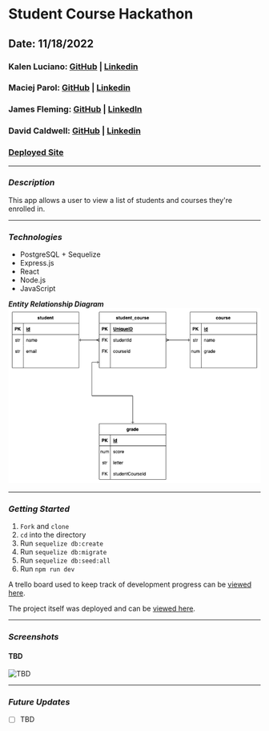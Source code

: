 # Student Course Hackathon

## Date: 11/18/2022

### Kalen Luciano: [GitHub](https://github.com/kalenluciano) | [Linkedin](https://www.linkedin.com/in/kalenluciano/)
### Maciej Parol: [GitHub](https://github.com/Codetitude) | [Linkedin](https://www.linkedin.com/in/maciej-parol-/)
### James Fleming: [GitHub](https://github.com/James-fleming394) | [LinkedIn](https://www.linkedin.com/in/james--fleming/)
### David Caldwell: [GitHub](https://github.com/LeaderOfTheLost) | [Linkedin](https://www.linkedin.com/in/david-caldwell92/)

### [Deployed Site]()

---

### **_Description_**

This app allows a user to view a list of students and courses they're enrolled in.

---

### **_Technologies_**
- PostgreSQL + Sequelize
- Express.js
- React
- Node.js
- JavaScript

**_Entity Relationship Diagram_**
![Entity Relationship Diagram](./student-course-hackathon-ERD.drawio.png)

---

### **_Getting Started_**
1. `Fork` and `clone`
2. `cd` into the directory
3. Run `sequelize db:create`
5. Run `sequelize db:migrate`
6. Run `sequelize db:seed:all`
7. Run `npm run dev`

A trello board used to keep track of development progress can be [viewed here](https://trello.com/b/1qiVnuLP/student-course-hackaton).

The project itself was deployed and can be [viewed here]().

---

### **_Screenshots_**

#### TBD

![TBD]()

---

### **_Future Updates_**

- [ ] TBD
